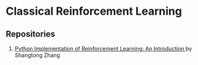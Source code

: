 # Classical Reinforcement Learning

## Repositories
1. [Python Implementation of Reinforcement Learning: An Introduction ](https://github.com/ShangtongZhang/reinforcement-learning-an-introduction) by Shangtong Zhang